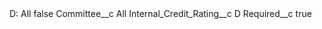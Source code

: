 <?xml version="1.0" encoding="UTF-8"?>
<CustomMetadata xmlns="http://soap.sforce.com/2006/04/metadata" xmlns:xsi="http://www.w3.org/2001/XMLSchema-instance" xmlns:xsd="http://www.w3.org/2001/XMLSchema">
    <label>D: All</label>
    <protected>false</protected>
    <values>
        <field>Committee__c</field>
        <value xsi:type="xsd:string">All</value>
    </values>
    <values>
        <field>Internal_Credit_Rating__c</field>
        <value xsi:type="xsd:string">D</value>
    </values>
    <values>
        <field>Required__c</field>
        <value xsi:type="xsd:boolean">true</value>
    </values>
</CustomMetadata>
